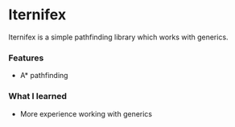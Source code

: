 Iternifex
==================

Iternifex is a simple pathfinding library which works with generics.


### Features

* A* pathfinding


### What I learned

* More experience working with generics
